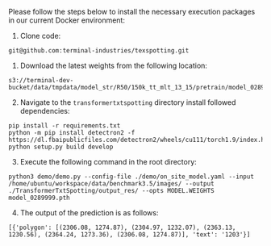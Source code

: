 Please follow the steps below to install the necessary execution packages in our current Docker environment:


1. Clone code:

```
git@github.com:terminal-industries/texspotting.git
```

1. Download the latest weights from the following location:

```
s3://terminal-dev-bucket/data/tmpdata/model_str/R50/150k_tt_mlt_13_15/pretrain/model_0289999.pth
```

2. Navigate to the `transformertxtspotting` directory install followed dependencies:

```
pip install -r requirements.txt
python -m pip install detectron2 -f https://dl.fbaipublicfiles.com/detectron2/wheels/cu111/torch1.9/index.html
python setup.py build develop
```

3. Execute the following command in the root directory:

```
python3 demo/demo.py --config-file ./demo/on_site_model.yaml --input /home/ubuntu/workspace/data/benchmark3.5/images/ --output ./TransformerTxtSpotting/output_res/ --opts MODEL.WEIGHTS model_0289999.pth
```

4. The output of the prediction is as follows:

```
[{'polygon': [(2306.08, 1274.87), (2304.97, 1232.07), (2363.13, 1230.56), (2364.24, 1273.36), (2306.08, 1274.87)], 'text': '1203'}]
```
